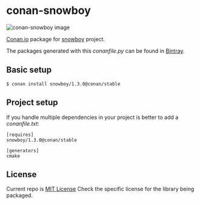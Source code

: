 # conan-snowboy

![conan-snowboy image](conan_snowboy.png)

[Conan.io](https://conan.io) package for [snowboy](https://snowboy.kitt.ai) project.

The packages generated with this *conanfile.py* can be found in [Bintray](https://bintray.com/conan-community/conan/snowboy%3Aconan).

## Basic setup

    $ conan install snowboy/1.3.0@conan/stable

## Project setup

If you handle multiple dependencies in your project is better to add a *conanfile.txt*:

    [requires]
    snowboy/1.3.0@conan/stable

    [generators]
    cmake
    
    
## License

Current repo is [MIT License](LICENSE)
Check the specific license for the library being packaged.